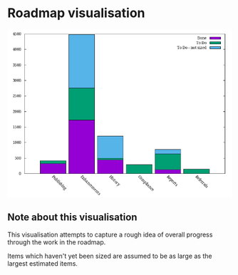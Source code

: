 # Roadmap visualisation
![Roadmap visualisation](graphs/roadmapVisualisation10022021.png)


## Note about this visualisation
This visualisation attempts to capture a rough idea of overall progress through the work in the roadmap. 

Items which haven't yet been sized are assumed to be as large as the largest estimated items.




